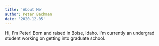 ```yaml
---
title: 'About Me'
author: Peter Bachman
date: '2020-12-05'
---
```


Hi, I'm Peter! Born and raised in Boise, Idaho. I'm currently an undergrad student working on getting into graduate school. 
